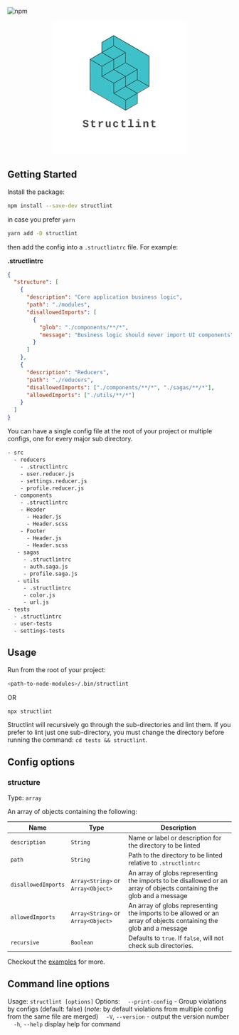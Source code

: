 ![npm](https://img.shields.io/npm/v/structlint?style=flat-square)

<p align="center">
  <img src="https://raw.githubusercontent.com/desfero/structlint/master/logo/logo_transparent.png" width="300" alt="structlint">
</p>

## Getting Started

Install the package:

```sh
npm install --save-dev structlint
```

in case you prefer `yarn`

```sh
yarn add -D structlint
```

then add the config into a `.structlintrc` file. For example:

**.structlintrc**

```json
{
  "structure": [
    {
      "description": "Core application business logic",
      "path": "./modules",
      "disallowedImports": [
        {
          "glob": "./components/**/*",
          "message": "Business logic should never import UI components"
        }
      ]
    },
    {
      "description": "Reducers",
      "path": "./reducers",
      "disallowedImports": ["./components/**/*", "./sagas/**/*"],
      "allowedImports": ["./utils/**/*"]
    }
  ]
}
```

You can have a single config file at the root of your project or multiple configs, one for every major sub directory.

```
- src
  - reducers
    - .structlintrc
    - user.reducer.js
    - settings.reducer.js
    - profile.reducer.js
  - components
    - .structlintrc
    - Header
      - Header.js
      - Header.scss
    - Footer
      - Header.js
      - Header.scss
   - sagas
     - .structlintrc
     - auth.saga.js
     - profile.saga.js
   - utils
     - .structlintrc
     - color.js
     - url.js
- tests
  - .structlintrc
  - user-tests
  - settings-tests
```

## Usage

Run from the root of your project:

```sh
<path-to-node-modules>/.bin/structlint
```

OR

```
npx structlint
```

Structlint will recursively go through the sub-directories and lint them.
If you prefer to lint just one sub-directory, you must change the directory before running the command: `cd tests && structlint`.

## Config options

### structure

Type: `array`

An array of objects containing the following:

| Name                | Type                               | Description                                                                                                          |
| ------------------- | ---------------------------------- | -------------------------------------------------------------------------------------------------------------------- |
| `description`       | `String`                           | Name or label or description for the directory to be linted                                                          |
| `path`              | `String`                           | Path to the directory to be linted relative to `.structlintrc`                                                       |
| `disallowedImports` | `Array<String>` or `Array<Object>` | An array of globs representing the imports to be disallowed or an array of objects containing the glob and a message |
| `allowedImports`    | `Array<String>` or `Array<Object>` | An array of globs representing the imports to be allowed or an array of objects containing the glob and a message    |
| `recursive`         | `Boolean`                          | Defaults to `true`. If `false`, will not check sub directories.                                                      |

Checkout the [examples](https://github.com/desfero/structlint/tree/master/examples) for more.

## Command line options

Usage: `structlint [options]`
Options:
&emsp;`--print-config` - Group violations by configs (default: false) (_note:_ by default violations from multiple config from the same file are merged)
&emsp;`-V`, `--version` - output the version number
&emsp;`-h`, `--help` display help for command
